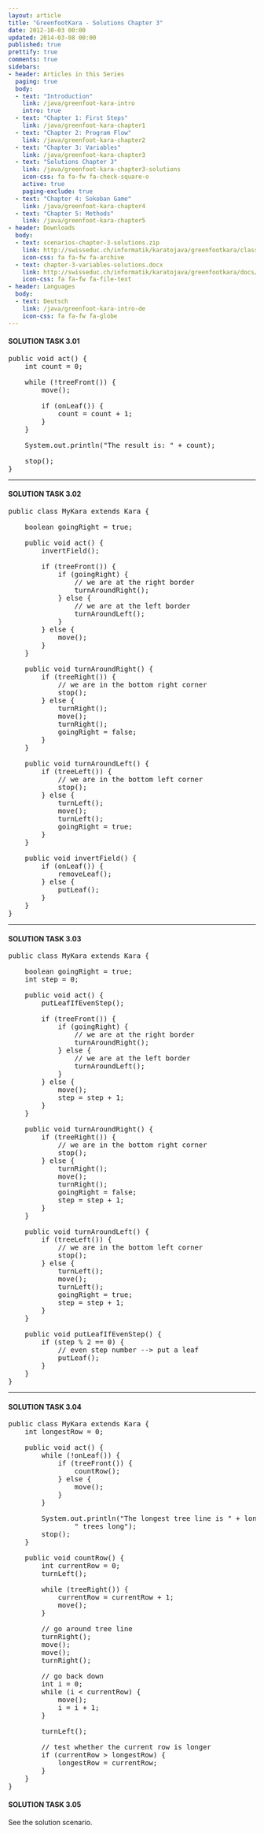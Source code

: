 ```yaml
---
layout: article
title: "GreenfootKara - Solutions Chapter 3"
date: 2012-10-03 00:00
updated: 2014-03-08 00:00
published: true
prettify: true
comments: true
sidebars:
- header: Articles in this Series
  paging: true
  body:
  - text: "Introduction"
    link: /java/greenfoot-kara-intro
    intro: true
  - text: "Chapter 1: First Steps"
    link: /java/greenfoot-kara-chapter1
  - text: "Chapter 2: Program Flow"
    link: /java/greenfoot-kara-chapter2
  - text: "Chapter 3: Variables"
    link: /java/greenfoot-kara-chapter3
  - text: "Solutions Chapter 3"
    link: /java/greenfoot-kara-chapter3-solutions
    icon-css: fa fa-fw fa-check-square-o
    active: true
    paging-exclude: true
  - text: "Chapter 4: Sokoban Game"
    link: /java/greenfoot-kara-chapter4
  - text: "Chapter 5: Methods"
    link: /java/greenfoot-kara-chapter5
- header: Downloads
  body:
  - text: scenarios-chapter-3-solutions.zip
    link: http://swisseduc.ch/informatik/karatojava/greenfootkara/classes/scenarios-chapter-3-solutions.zip
    icon-css: fa fa-fw fa-archive
  - text: chapter-3-variables-solutions.docx
    link: http://swisseduc.ch/informatik/karatojava/greenfootkara/docs/en/chapter-3-variables-solutions.docx
    icon-css: fa fa-fw fa-file-text
- header: Languages
  body:
  - text: Deutsch
    link: /java/greenfoot-kara-intro-de
    icon-css: fa fa-fw fa-globe
---
```


#### <i class="fa fa-check-square-o"></i> SOLUTION TASK 3.01

<pre class="prettyprint lang-java">
public void act() {
	int count = 0;

	while (!treeFront()) {
		move();

		if (onLeaf()) {
			count = count + 1;
		}
	}

	System.out.println("The result is: " + count);
	
	stop();
}
</pre>


* * *

#### <i class="fa fa-check-square-o"></i> SOLUTION TASK 3.02

<pre class="prettyprint lang-java">
public class MyKara extends Kara {
	
	boolean goingRight = true;
	
	public void act() {
		invertField();
		
		if (treeFront()) {
			if (goingRight) {
				// we are at the right border
				turnAroundRight();
			} else {
				// we are at the left border
				turnAroundLeft();
			}
		} else {
			move();
		}
	}
	
	public void turnAroundRight() {
		if (treeRight()) {
			// we are in the bottom right corner
			stop();
		} else {
			turnRight();
			move();
			turnRight();
			goingRight = false;
		}
	}
	
	public void turnAroundLeft() {
		if (treeLeft()) {
			// we are in the bottom left corner
			stop();
		} else {
			turnLeft();
			move();
			turnLeft();
			goingRight = true;
		}
	}

	public void invertField() {
		if (onLeaf()) {
			removeLeaf();
		} else {
			putLeaf();
		}
	}
}
</pre>


* * *

#### <i class="fa fa-check-square-o"></i> SOLUTION TASK 3.03

<pre class="prettyprint lang-java">
public class MyKara extends Kara {
	
	boolean goingRight = true;
	int step = 0;
	
	public void act() {
		putLeafIfEvenStep();
		
		if (treeFront()) {
			if (goingRight) {
				// we are at the right border
				turnAroundRight();
			} else {
				// we are at the left border
				turnAroundLeft();
			}
		} else {
			move();
			step = step + 1;
		}
	}
	
	public void turnAroundRight() {
		if (treeRight()) {
			// we are in the bottom right corner
			stop();
		} else {
			turnRight();
			move();
			turnRight();
			goingRight = false;
			step = step + 1;
		}
	}
	
	public void turnAroundLeft() {
		if (treeLeft()) {
			// we are in the bottom left corner
			stop();
		} else {
			turnLeft();
			move();
			turnLeft();
			goingRight = true;
			step = step + 1;
		}
	}

	public void putLeafIfEvenStep() {
		if (step % 2 == 0) {
			// even step number --> put a leaf
			putLeaf();
		}
	}
}
</pre>


* * *

#### <i class="fa fa-check-square-o"></i> SOLUTION TASK 3.04

<pre class="prettyprint lang-java">
public class MyKara extends Kara {
	int longestRow = 0;

	public void act() {
		while (!onLeaf()) {
			if (treeFront()) {
				countRow();
			} else {
				move();
			}
		}

		System.out.println("The longest tree line is " + longestRow
				" trees long");
		stop();
	}

	public void countRow() {
		int currentRow = 0;
		turnLeft();

		while (treeRight()) {
			currentRow = currentRow + 1;
			move();
		}

		// go around tree line
		turnRight();
		move();
		move();
		turnRight();

		// go back down
		int i = 0;
		while (i < currentRow) {
			move();
			i = i + 1;
		}

		turnLeft();

		// test whether the current row is longer
		if (currentRow > longestRow) {
			longestRow = currentRow;
		}
	}
}
</pre>


#### <i class="fa fa-check-square-o"></i> SOLUTION TASK 3.05

See the solution scenario.

